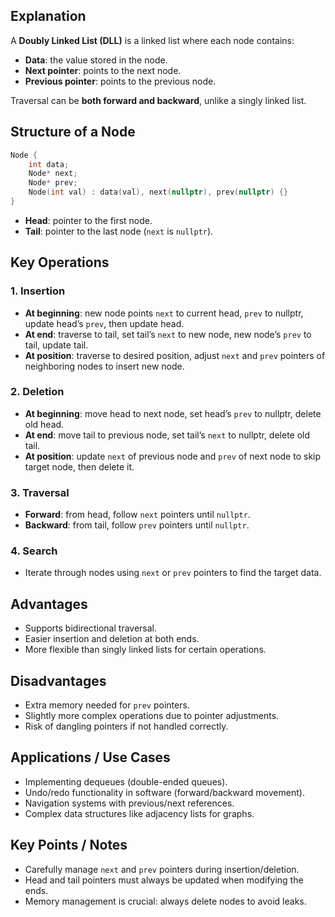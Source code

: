 ## Explanation

A **Doubly Linked List (DLL)** is a linked list where each node contains:
- **Data**: the value stored in the node.
- **Next pointer**: points to the next node.
- **Previous pointer**: points to the previous node.

Traversal can be **both forward and backward**, unlike a singly linked list.

## Structure of a Node
``` C++
Node {  
    int data;  
    Node* next;  
    Node* prev;
    Node(int val) : data(val), next(nullptr), prev(nullptr) {} 
}
```
- **Head**: pointer to the first node.  
- **Tail**: pointer to the last node (`next` is `nullptr`).

## Key Operations

### 1. Insertion
- **At beginning**: new node points `next` to current head, `prev` to nullptr, update head’s `prev`, then update head.  
- **At end**: traverse to tail, set tail’s `next` to new node, new node’s `prev` to tail, update tail.  
- **At position**: traverse to desired position, adjust `next` and `prev` pointers of neighboring nodes to insert new node.

### 2. Deletion
- **At beginning**: move head to next node, set head’s `prev` to nullptr, delete old head.  
- **At end**: move tail to previous node, set tail’s `next` to nullptr, delete old tail.  
- **At position**: update `next` of previous node and `prev` of next node to skip target node, then delete it.

### 3. Traversal
- **Forward**: from head, follow `next` pointers until `nullptr`.  
- **Backward**: from tail, follow `prev` pointers until `nullptr`.

### 4. Search
- Iterate through nodes using `next` or `prev` pointers to find the target data.

## Advantages

- Supports bidirectional traversal.  
- Easier insertion and deletion at both ends.  
- More flexible than singly linked lists for certain operations.

## Disadvantages

- Extra memory needed for `prev` pointers.  
- Slightly more complex operations due to pointer adjustments.  
- Risk of dangling pointers if not handled correctly.

## Applications / Use Cases

- Implementing dequeues (double-ended queues).  
- Undo/redo functionality in software (forward/backward movement).  
- Navigation systems with previous/next references.  
- Complex data structures like adjacency lists for graphs.  

## Key Points / Notes

- Carefully manage `next` and `prev` pointers during insertion/deletion.  
- Head and tail pointers must always be updated when modifying the ends.  
- Memory management is crucial: always delete nodes to avoid leaks.  
